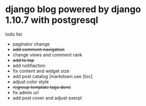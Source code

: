 
# django blog powered by django 1.10.7 with postgresql 

todo list

- paginator change
- ~~add comment navigation~~
- change views and comment rank
- ~~add to top~~
- add notifiaction
- fix content and widget size
- add post catalog |markdown use [toc]
- adjust color style
- ~~regroup template tags done~~
- fix admin url
- add post cover and adjust exerpt



